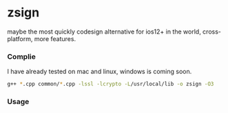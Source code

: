 # zsign
maybe the most quickly codesign alternative for ios12+ in the world,  cross-platform, more features.

### Complie
I have already tested on mac and linux, windows is coming soon.
```bash
g++ *.cpp common/*.cpp -lssl -lcrypto -L/usr/local/lib -o zsign -O3
```

### Usage
```bash
```
